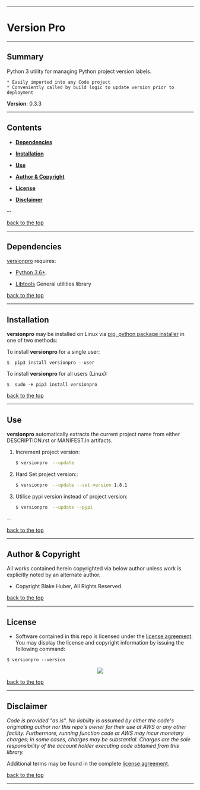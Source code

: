 <a name="top"></a>
* * *
# Version Pro
* * *

## Summary

Python 3 utility for managing Python project version labels.  

    * Easily imported into any Code project
    * Conveniently called by build logic to update version prior to deployment

**Version**: 0.3.3

* * *

## Contents

* [**Dependencies**](#dependencies)

* [**Installation**](#installation)

* [**Use**](#use)

* [**Author & Copyright**](#author--copyright)

* [**License**](#license)

* [**Disclaimer**](#disclaimer)

--

[back to the top](#top)

* * *

## Dependencies

[versionpro](https://github.com/fstab50/versionpro) requires:

* [Python 3.6+](https://docs.python.org/3/).

* [Libtools](https://github.com/fstab50/libtools) General utilities library


[back to the top](#top)

* * *
## Installation

**versionpro** may be installed on Linux via [pip, python package installer](https://pypi.org/project/pip) in one of two methods:

To install **versionpro** for a single user:

```
$  pip3 install versionpro --user
```

To install **versionpro** for all users (Linux):

```
$  sudo -H pip3 install versionpro
```

[back to the top](#top)

* * *
## Use

**versionpro** automatically extracts the current project name from either DESCRIPTION.rst or MANIFEST.ln artifacts.


1. Increment project version:

    ```bash
    $ versionpro  --update
    ```

2. Hard Set project version::

    ```bash
    $ versionpro  --update --set-version 1.8.1
    ```

3. Utilise pypi version instead of project version:

    ```bash
    $ versionpro  --update --pypi
    ```

--

[back to the top](#top)

* * *

## Author & Copyright

All works contained herein copyrighted via below author unless work is explicitly noted by an alternate author.

* Copyright Blake Huber, All Rights Reserved.

[back to the top](#top)

* * *

## License

* Software contained in this repo is licensed under the [license agreement](./LICENSE.md).  You may display the license and copyright information by issuing the following command:

```
$ versionpro --version
```

<p align="center">
    <a href="http://images.awspros.world/versionpro/version-copyright.png" target="_blank"><img src="./assets/version-copyright.png">
</p>

[back to the top](#top)

* * *

## Disclaimer

*Code is provided "as is". No liability is assumed by either the code's originating author nor this repo's owner for their use at AWS or any other facility. Furthermore, running function code at AWS may incur monetary charges; in some cases, charges may be substantial. Charges are the sole responsibility of the account holder executing code obtained from this library.*

Additional terms may be found in the complete [license agreement](./LICENSE.md).

[back to the top](#top)

* * *
